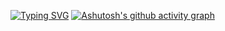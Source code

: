 [![Typing SVG](https://readme-typing-svg.demolab.com/?lines=你好，世界👋)](https://git.io/typing-svg)
[![Ashutosh's github activity graph](https://github-readme-activity-graph.vercel.app/graph?username=SkyLeech)](https://github.com/ashutosh00710/github-readme-activity-graph)
